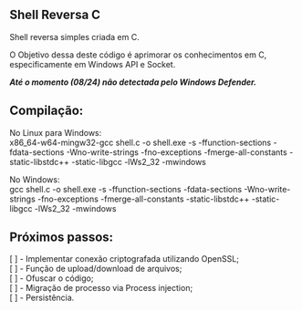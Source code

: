 <h2>Shell Reversa C</h2>
<p>Shell reversa simples criada em C.</p>

<p>O Objetivo dessa deste código é aprimorar os conhecimentos em C, especificamente em Windows API e Socket.</p>

<p><i><b>Até o momento (08/24) não detectada pelo Windows Defender.</b></i></p>

<h2>Compilação:</h2>
No Linux para Windows:</br>
x86_64-w64-mingw32-gcc shell.c -o shell.exe -s -ffunction-sections -fdata-sections -Wno-write-strings -fno-exceptions -fmerge-all-constants -static-libstdc++ -static-libgcc -lWs2_32 -mwindows</p>

<p>No Windows:</br>
gcc shell.c -o shell.exe -s -ffunction-sections -fdata-sections -Wno-write-strings -fno-exceptions -fmerge-all-constants -static-libstdc++ -static-libgcc -lWs2_32 -mwindows</p>

<h2>Próximos passos:</h2>
[  ] - Implementar conexão criptografada utilizando OpenSSL;</br>
[  ] - Função de upload/download de arquivos;</br>
[  ] - Ofuscar o código;</br>
[  ] - Migração de processo via Process injection;</br>
[  ] - Persistência.</br>

